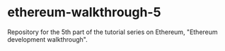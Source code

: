 # ethereum-walkthrough-5
Repository for the 5th part of the tutorial series on Ethereum, "Ethereum development walkthrough". 
